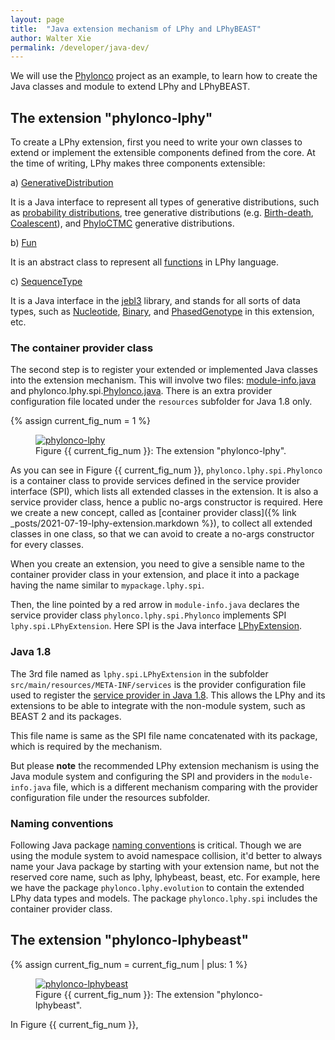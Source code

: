 ```yaml
---
layout: page
title:  "Java extension mechanism of LPhy and LPhyBEAST"
author: Walter Xie
permalink: /developer/java-dev/
---
```


We will use the [Phylonco](https://github.com/bioDS/beast-phylonco) project as an example,
to learn how to create the Java classes and module to extend LPhy and LPhyBEAST.

## The extension "phylonco-lphy"

To create a LPhy extension, first you need to write your own classes to extend or implement 
the extensible components defined from the core.
At the time of writing, LPhy makes three components extensible:

  a) [GenerativeDistribution](https://github.com/LinguaPhylo/linguaPhylo/blob/0e07fb16df152a5613ccb43ae4cf2952af4335f0/lphy/src/main/java/lphy/graphicalModel/GenerativeDistribution.java)

It is a Java interface to represent all types of generative distributions, such as 
[probability distributions](https://github.com/LinguaPhylo/linguaPhylo/tree/master/lphy/src/main/java/lphy/core/distributions),
tree generative distributions (e.g. [Birth-death](https://github.com/LinguaPhylo/linguaPhylo/blob/master/lphy/doc/lphy/evolution/birthdeath.md),
[Coalescent](https://github.com/LinguaPhylo/linguaPhylo/blob/master/lphy/doc/lphy/evolution/coalescent.md)),
and [PhyloCTMC](https://github.com/LinguaPhylo/linguaPhylo/blob/master/lphy/doc/lphy/evolution/likelihood.md) 
generative distributions.

  b) [Fun](https://github.com/LinguaPhylo/linguaPhylo/blob/0e07fb16df152a5613ccb43ae4cf2952af4335f0/lphy/src/main/java/lphy/graphicalModel/Func.java)

It is an abstract class to represent 
all [functions](https://github.com/LinguaPhylo/linguaPhylo/tree/master/lphy/src/main/java/lphy/core/functions) 
in LPhy language.

  c) [SequenceType](https://github.com/LinguaPhylo/jebl3/blob/e6c4193bfa51aaa37dcba06ea6eaa5f258085841/src/main/java/jebl/evolution/sequences/SequenceType.java)

It is a Java interface in the [jebl3](https://search.maven.org/search?q=a:jebl) library,
and stands for all sorts of data types, such as 
[Nucleotide](https://github.com/LinguaPhylo/jebl3/blob/e6c4193bfa51aaa37dcba06ea6eaa5f258085841/src/main/java/jebl/evolution/sequences/SequenceType.java#L133-L201),
[Binary](https://github.com/LinguaPhylo/linguaPhylo/blob/master/lphy/src/main/java/lphy/evolution/datatype/Binary.java),
and [PhasedGenotype](https://github.com/bioDS/beast-phylonco/blob/eab627fec2ce278ddc81403e75936dee431ecd4b/phylonco-lphy/src/main/java/phylonco/lphy/evolution/datatype/PhasedGenotype.java)
in this extension, etc.


### The container provider class

The second step is to register your extended or implemented Java classes into the extension mechanism.
This will involve two files: 
[module-info.java](https://github.com/bioDS/beast-phylonco/blob/eab627fec2ce278ddc81403e75936dee431ecd4b/phylonco-lphy/src/main/java/module-info.java) 
and phylonco.lphy.spi.[Phylonco.java](https://github.com/bioDS/beast-phylonco/blob/eab627fec2ce278ddc81403e75936dee431ecd4b/phylonco-lphy/src/main/java/phylonco/lphy/spi/Phylonco.java).
There is an extra provider configuration file located under the `resources` subfolder for Java 1.8 only.

{% assign current_fig_num = 1 %}

<figure class="image">
<a href="phylonco-lphy.png">
  <img src="phylonco-lphy.png" alt="phylonco-lphy">
  </a>
  <figcaption>Figure {{ current_fig_num }}: The extension "phylonco-lphy".</figcaption>
</figure>

As you can see in Figure {{ current_fig_num }}, `phylonco.lphy.spi.Phylonco` is a container class 
to provide services defined in the service provider interface (SPI), 
which lists all extended classes in the extension.
It is also a service provider class, hence a public no-args constructor is required.
Here we create a new concept, called as 
[container provider class]({% link _posts/2021-07-19-lphy-extension.markdown %}), 
to collect all extended classes in one class, 
so that we can avoid to create a no-args constructor for every classes.

When you create an extension, you need to give a sensible name to 
the container provider class in your extension, 
and place it into a package having the name similar to `mypackage.lphy.spi`.

Then, the line pointed by a red arrow in `module-info.java`
declares the service provider class `phylonco.lphy.spi.Phylonco` 
implements SPI `lphy.spi.LPhyExtension`.
Here SPI is the Java interface 
[LPhyExtension](https://github.com/LinguaPhylo/linguaPhylo/blob/0e07fb16df152a5613ccb43ae4cf2952af4335f0/lphy/src/main/java/lphy/spi/LPhyExtension.java).


### Java 1.8

The 3rd file named as `lphy.spi.LPhyExtension` in the subfolder `src/main/resources/META-INF/services`
is the provider configuration file used to register the 
[service provider in Java 1.8](https://docs.oracle.com/javase/tutorial/ext/basics/spi.html).
This allows the LPhy and its extensions to be able to integrate with the non-module system,
such as BEAST 2 and its packages.  

This file name is same as the SPI file name concatenated with its package, 
which is required by the mechanism.

But please __note__ the recommended LPhy extension mechanism is using the Java module system
and configuring the SPI and providers in the `module-info.java` file,
which is a different mechanism comparing with the provider configuration file under the resources subfolder.

### Naming conventions

Following Java package [naming conventions](https://docs.oracle.com/javase/tutorial/java/package/namingpkgs.html)
is critical. Though we are using the module system to avoid namespace collision,
it'd better to always name your Java package by starting with your extension name, 
but not the reserved core name, such as lphy, lphybeast, beast, etc. 
For example, here we have the package `phylonco.lphy.evolution` to contain the extended LPhy data types and models.
The package `phylonco.lphy.spi` includes the container provider class.


## The extension "phylonco-lphybeast"



{% assign current_fig_num = current_fig_num | plus: 1 %}

<figure class="image">
<a href="phylonco-lphybeast.png">
  <img src="phylonco-lphybeast.png" alt="phylonco-lphybeast">
  </a>
  <figcaption>Figure {{ current_fig_num }}: The extension "phylonco-lphybeast".</figcaption>
</figure>

In Figure {{ current_fig_num }}, 




